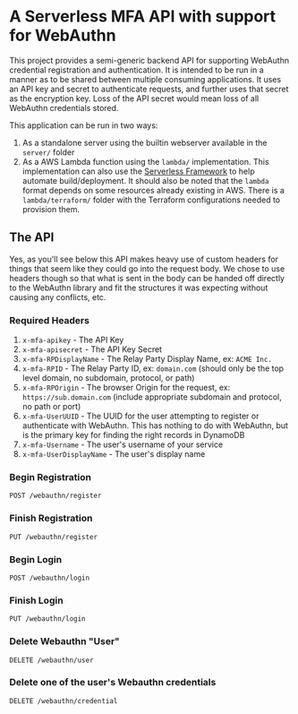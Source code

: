 # A Serverless MFA API with support for WebAuthn

This project provides a semi-generic backend API for supporting WebAuthn credential registration and authentication.
It is intended to be run in a manner as to be shared between multiple consuming applications. It uses an API key 
and secret to authenticate requests, and further uses that secret as the encryption key. Loss of the API secret 
would mean loss of all WebAuthn credentials stored.

This application can be run in two ways:
1. As a standalone server using the builtin webserver available in the `server/` folder
2. As a AWS Lambda function using the `lambda/` implementation. This implementation can also use the 
[Serverless Framework](https://serverless.com) to help automate build/deployment. It should also be 
noted that the `lambda` format depends on some resources already existing in AWS. There is a `lambda/terraform/`
folder with the Terraform configurations needed to provision them. 

## The API
Yes, as you'll see below this API makes heavy use of custom headers for things that seem like they could go into 
the request body. We chose to use headers though so that what is sent in the body can be handed off directly
to the WebAuthn library and fit the structures it was expecting without causing any conflicts, etc.

### Required Headers
1. `x-mfa-apikey` - The API Key
2. `x-mfa-apisecret` - The API Key Secret
3. `x-mfa-RPDisplayName` - The Relay Party Display Name, ex: `ACME Inc.`
4. `x-mfa-RPID` - The Relay Party ID, ex: `domain.com` (should only be the top level domain, no subdomain, protocol, 
or path)
5. `x-mfa-RPOrigin` - The browser Origin for the request, ex: `https://sub.domain.com` (include appropriate subdomain 
and protocol, no path or port)
6. `x-mfa-UserUUID` - The UUID for the user attempting to register or authenticate with WebAuthn. This has nothing
to do with WebAuthn, but is the primary key for finding the right records in DynamoDB
7. `x-mfa-Username` - The user's username of your service
8. `x-mfa-UserDisplayName` - The user's display name

### Begin Registration
`POST /webauthn/register`

### Finish Registration
`PUT /webauthn/register`

### Begin Login
`POST /webauthn/login`

### Finish Login
`PUT /webauthn/login`

### Delete Webauthn "User"
`DELETE /webauthn/user`

### Delete one of the user's Webauthn credentials
`DELETE /webauthn/credential`
